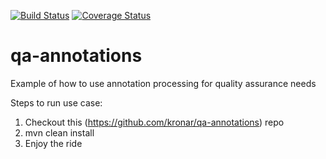[![Build Status](https://travis-ci.org/kronar/qa-annotations.png)](https://travis-ci.org/kronar/qa-annotations)
[![Coverage Status](https://coveralls.io/repos/github/kronar/qa-annotations/badge.svg?branch=master)](https://coveralls.io/github/kronar/qa-annotations?branch=master)
# qa-annotations
Example of how to use annotation processing for quality assurance needs

Steps to run use case:
1. Checkout this (https://github.com/kronar/qa-annotations) repo 
2. mvn clean install
3. Enjoy the ride
